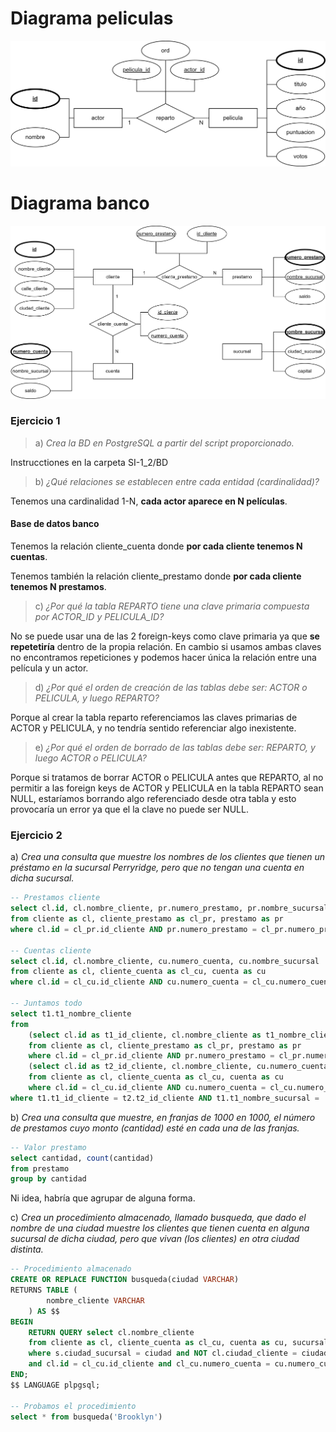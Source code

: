 # Diagrama peliculas

![diagrama-peliculas](Ej1_diagrama.drawio.png)

# Diagrama banco

![diagrama-banco](Ej2_diagrama.drawio.png)

### Ejercicio 1

> a) *Crea la BD en PostgreSQL a partir del script proporcionado.*

Instrucctiones en la carpeta SI-1_2/BD

> b) *¿Qué relaciones se establecen entre cada entidad (cardinalidad)?*

Tenemos una cardinalidad 1-N, **cada actor aparece en N películas**.

#### Base de datos banco
Tenemos la relación cliente_cuenta donde **por cada cliente tenemos N cuentas**. 

Tenemos también la relación cliente_prestamo donde **por cada cliente tenemos N prestamos**.

> c) *¿Por qué la tabla REPARTO tiene una clave primaria compuesta por ACTOR_ID y PELICULA_ID?*

No se puede usar una de las 2 foreign-keys como clave primaria ya que **se repetetiría** dentro de la propia relación. En cambio si usamos ambas claves no encontramos repeticiones y podemos hacer única la relación entre una película y un actor.

> d) *¿Por qué el orden de creación de las tablas debe ser: ACTOR o PELICULA, y luego REPARTO?* 

Porque al crear la tabla reparto referenciamos las claves primarias de ACTOR y PELICULA, y no tendría sentido referenciar algo inexistente.

> e) *¿Por qué el orden de borrado de las tablas debe ser: REPARTO, y luego ACTOR o PELICULA?*

Porque si tratamos de borrar ACTOR o PELICULA antes que REPARTO, al no permitir a las foreign keys de ACTOR y PELICULA en la tabla REPARTO sean NULL, estaríamos borrando algo referenciado desde otra tabla y esto provocaría un error ya que el la clave no puede ser NULL.

### Ejercicio 2

a) *Crea una consulta que muestre los nombres de los clientes que tienen un préstamo en la sucursal Perryridge, pero que no tengan una cuenta en dicha sucursal.*

```sql
-- Prestamos cliente
select cl.id, cl.nombre_cliente, pr.numero_prestamo, pr.nombre_sucursal 
from cliente as cl, cliente_prestamo as cl_pr, prestamo as pr
where cl.id = cl_pr.id_cliente AND pr.numero_prestamo = cl_pr.numero_prestamo

-- Cuentas cliente
select cl.id, cl.nombre_cliente, cu.numero_cuenta, cu.nombre_sucursal 
from cliente as cl, cliente_cuenta as cl_cu, cuenta as cu
where cl.id = cl_cu.id_cliente AND cu.numero_cuenta = cl_cu.numero_cuenta

-- Juntamos todo
select t1.t1_nombre_cliente
from 
	(select cl.id as t1_id_cliente, cl.nombre_cliente as t1_nombre_cliente, pr.numero_prestamo, pr.nombre_sucursal as t1_nombre_sucursal
	from cliente as cl, cliente_prestamo as cl_pr, prestamo as pr
	where cl.id = cl_pr.id_cliente AND pr.numero_prestamo = cl_pr.numero_prestamo) as t1,
	(select cl.id as t2_id_cliente, cl.nombre_cliente, cu.numero_cuenta, cu.nombre_sucursal as t2_nombre_sucursal
	from cliente as cl, cliente_cuenta as cl_cu, cuenta as cu
	where cl.id = cl_cu.id_cliente AND cu.numero_cuenta = cl_cu.numero_cuenta) as t2
where t1.t1_id_cliente = t2.t2_id_cliente AND t1.t1_nombre_sucursal = 'Perryridge' AND NOT t2.t2_nombre_sucursal = 'Perryidge';
```

b) *Crea una consulta que muestre, en franjas de 1000 en 1000, el número de prestamos cuyo monto (cantidad) esté en cada una de las franjas.*

```sql
-- Valor prestamo
select cantidad, count(cantidad)
from prestamo
group by cantidad
```
Ni idea, habría que agrupar de alguna forma.

c) *Crea un procedimiento almacenado, llamado busqueda, que dado el nombre de una ciudad muestre los clientes que tienen cuenta en alguna sucursal de dicha ciudad, pero que vivan (los clientes) en otra ciudad distinta.*

```sql
-- Procedimiento almacenado
CREATE OR REPLACE FUNCTION busqueda(ciudad VARCHAR)
RETURNS TABLE (
		nombre_cliente VARCHAR
	) AS $$
BEGIN
	RETURN QUERY select cl.nombre_cliente
	from cliente as cl, cliente_cuenta as cl_cu, cuenta as cu, sucursal as s
	where s.ciudad_sucursal = ciudad and NOT cl.ciudad_cliente = ciudad and cu.nombre_sucursal = s.nombre_sucursal
	and cl.id = cl_cu.id_cliente and cl_cu.numero_cuenta = cu.numero_cuenta;
END;
$$ LANGUAGE plpgsql;

-- Probamos el procedimiento
select * from busqueda('Brooklyn')
```